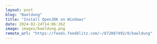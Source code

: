 ```yaml
---
layout: post
blog: "Baeldung"
title: "Install OpenJDK on Windows"
date: 2024-02-24T14:06:26Z
image: images/baeldung.png
remote_url: "https://feeds.feedblitz.com/~/872087492/0/baeldung"
---
```

